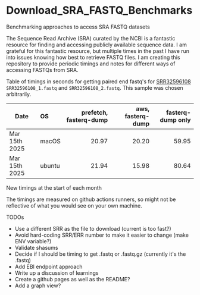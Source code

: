 # Download_SRA_FASTQ_Benchmarks
Benchmarking approaches to access SRA FASTQ datasets

The Sequence Read Archive (SRA) curated by the NCBI is a fantastic resource for finding and accessing publicly available sequence data.
I am grateful for this fantastic resource, but multiple times in the past I have run into issues knowing how best to retrieve FASTQ files.
I am creating this repository to provide periodic timings and notes for different ways of accessing FASTQs from SRA.

Table of timings in seconds for getting paired end fastq's for
[SRR32596108](https://trace.ncbi.nlm.nih.gov/Traces/?view=run_browser&acc=SRR32596108&display=metadata)
 `SRR32596108_1.fastq` and `SRR32596108_2.fastq`. This sample was chosen arbitrarily.

| Date | OS | prefetch, fasterq-dump | aws, fasterq-dump | fasterq-dump only |
| --- | :-- | --: | --: | --: |
| Mar 15th 2025 | macOS | 20.97 | 20.20 | 59.95 |
| Mar 15th 2025 | ubuntu | 21.94 | 15.98 | 80.64 |

New timings at the start of each month

The timings are measured on github actions runners, so might not be reflective of
what you would see on your own machine.

TODOs
- Use a different SRR as the file to download (current is too fast?)
- Avoid hard-coding SRR/ERR number to make it easier to change (make ENV variable?)
- Validate shasums
- Decide if I should be timing to get .fastq or .fastq.gz (currently it's the .fastq)
- Add EBI endpoint approach
- Write up a discussion of learnings
- Create a github pages as well as the README?
- Add a graph view?